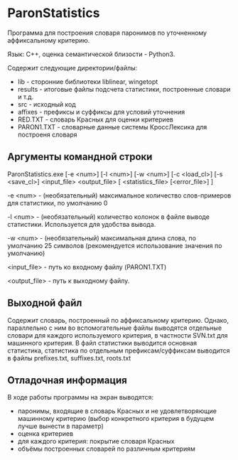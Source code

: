ParonStatistics
===============

Программа для построения словаря паронимов по уточненному аффиксальному критерию.

Язык: C++, оценка семантической близости - Python3.

Содержит следующие директории/файлы:
* lib - сторонние библиотеки liblinear, wingetopt
* results - итоговые файлы подсчета статистики, построенные словари и т.д.
* src - исходный код
* affixes - префиксы и суффиксы для условий уточнения
* RED.TXT - словарь Красных для оценки критериев
* PARON1.TXT - словарные данные системы КроссЛексика для построеня словаря

Аргументы командной строки
--------------------------

ParonStatistics.exe [-e \<num\>] [-l \<num\>] [-w \<num\>] [-c \<load_cl\>] [-s \<save_cl\>] \<input_file\> \<output_file\> [ \<statistics_file\> [\<error_file\>] ]

-e \<num\> - (необязательный) максимальное количество слов-примеров для статистики, по умолчанию 0

-l \<num\> - (необязательный) количество колонок в файле выводе статистики. Используется для удобства вывода.

-w \<num\> - (необязательный) максимальная длина слова, по умолчанию 25 символов (рекомендуется использование значения по умолчанию)

\<input_file\> - путь ко входному файлу (PARON1.TXT)

\<output_file\> - путь к выходному файлу.

Выходной файл
-------------

Содержит словарь, построенный по аффиксальному критерию. Однако, параллельно с ним во вспомогательные файлы выводятся отдельные словари для каждого используемого критерия, в частности SVN.txt для машинного критерия. В файл статистики выводится основная статистика, статистика по отдельным префиксам/суффиксам выводится в файлы prefixes.txt, suffixes.txt, roots.txt

Отладочная информация
---------------------

В ходе работы программы на экран выводятся:

* паронимы, входящие в словарь Красных и не удовлетворяющие машинному критерию (выбор конкретного критерия в будущем лучше вынести в параметр)
* оценка критериев
 * для каждого критерия: покрытие словаря Красных
* объёмы построенных словарей по различным критериям
